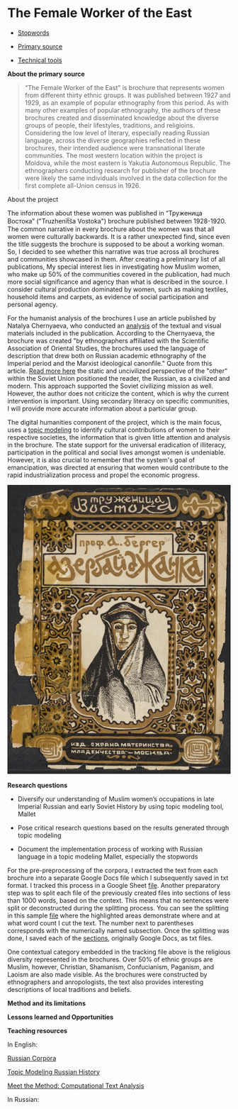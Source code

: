 # The Female Worker of the East

* [Stopwords](https://github.com/sayyarahuseynli/workeroftheeast.github.io/tree/main/Stopwords)
 
* [Primary source](https://github.com/sayyarahuseynli/workeroftheeast.github.io/tree/main/Primary%20source)
  
* [Technical tools](https://github.com/sayyarahuseynli/workeroftheeast.github.io/tree/main/Technical%20tools)


**About the primary source**

>“The Female Worker of the East” is brochure that represents women from different thirty ethnic groups. It was published between 1927 and 1929, as an example of popular ethnography from this period. As with many other examples of popular ethnography, the authors of these brochures created and disseminated knowledge about the diverse groups of people, their lifestyles, traditions, and religioins. Considering the low level of literary, especially reading Russian language, across the diverse geographies reflected in these brochures, their intended audience were transnational literate communities. The most western location within the project is Moldova, while the most eastern is Yakutia Autonomous Republic. The ethnographers conducting research for publisher of the brochure were likely the same individuals involved in the data collection for the first complete all-Union census in 1926.

About the project

The information about these women was published in “Труженица Востока” ("Truzhenit︠s︡a Vostoka") brochure published between 1928-1920. The common narrative in every brochure about the women was that all women were culturally backwards. It is a rather unexpected find, since even the title suggests the brochure is supposed to be about a working woman. So, I decided to see whether this narrative was true across all brochures and communities showcased in them. After creating a preliminary list of all publications, My special interest lies in investigating how Muslim women, who make up 50% of the communities covered in the publication, had much more social significance and agency than what is described in the source. I consider cultural production dominated by women, such as making textiles, household items and carpets, as evidence of social participation and personal agency.  

For the humanist analysis of the brochures I use an article published by Natalya Chernyaeva, who conducted an [analysis](https://www.academia.edu/102573955/Chernyaeva_Imagining_the_Soviet_East_Narratives_of_Popular_Ethnography_in_a_Series_of_Pamphlets_The_Female_Worker_of_the_East_1927_1929) of the textual and visual materials included in the publication. According to the Chernyaeva, the brochure was created "by ethnographers affiliated with the Scientific Association of Oriental Studies, the brochures used the language of description that drew both on Russian academic ethnography of the Imperial period and the Marxist ideological canonfile." Quote from this article. [Read more here](https://cyberleninka.ru/article/n/voobrazhaya-sovetskiy-vostok-narrativy-populyarnoy-etnografii-v-serii-broshyur-truzhenitsa-vostoka-1927-1929/viewer) the static and uncivilized perspective of the "other" within the Soviet Union positioned the reader, the Russian, as a civilized and modern. This approach supported the Soviet civilizing mission as well. However, the author does not criticize the content, which is why the current intervention is important. Using secondary literacy on specific communities, I will provide more accurate information about a particular group.    

The digital humanities component of the project, which is the main focus, uses a [topic modeling](https://programminghistorian.org/en/lessons/topic-modeling-and-mallet#what-is-topic-modeling-and-for-whom-is-this-useful) to identify cultural contributions of women to their respective societies, the information that is given little attention and analysis in the brochure. The state support for the universal eradication of illiteracy, participation in the political and social lives amongst women is undeniable. However, it is also crucial to remember that the system's goal of emancipation, was directed at ensuring that women would contribute to the rapid industrialization process and propel the economic progress.     

![cover picture](cover_photo.jpg)

**Research questions**

- Diversify our understanding of Muslim women’s occupations in late Imperial Russian and early Soviet History by using topic modeling tool, Mallet
  
- Pose critical research questions based on the results generated through topic modeling
  
- Document the implementation process of working with Russian language in a topic modeling Mallet, especially the stopwords


For the pre-preprocessing of the corpora, I extracted the text from each brochure into a separate Google Docs file which I subsequently saved in txt format. I tracked this process in a Google Sheet [file](https://docs.google.com/spreadsheets/d/1WJqD3pefQvqm_7P4_fsjvtYJ_cCSSoVbIeO1uvRs0uo/edit?gid=0#gid=0). Another preparatory step was to split each file of the previously created files into sections of less than 1000 words, based on the context. This means that no sentences were split or deconstructed during the splitting process. You can see the splitting in this sample [file](https://docs.google.com/document/d/1tThhBmCiCsHAyF5pnhE9Sv-0Tci44ADkB0q_09MA4lQ/edit?tab=t.0) where the highlighted areas demonstrate where and at what word count I cut the text. The number next to parentheses corresponds with the numerically named subsection. Once the splitting was done, I saved each of the [sections](https://drive.google.com/drive/folders/1Hp3Uakgziklr1MQMSR1iq4sIr2kJy80s?usp=drive_link), originally Google Docs, as txt files. 

One contextual category embedded in the tracking file above is the religious diversity represented in the brochures. Over 50% of ethnic groups are Muslim, however, Christian, Shamanism, Confucianism, Paganism, and Laoism are also made visible. As the brochures were constructed by ethnographers and anropologists, the text also provides interesting descriptions of local traditions and beliefs.    

**Method and its limitations**

**Lessons learned and Opportunities**

**Teaching resources**

In English:

[Russian Corpora](https://ruscorpora.ru/en) 

[Topic Modeling Russian History](https://link.springer.com/chapter/10.1007/978-3-030-42855-6_24#Sec9)

[Meet the Method: Computational Text Analysis](https://cssh.northeastern.edu/nulab/meet-the-method-computational-text-analysis/)  

In Russian:


